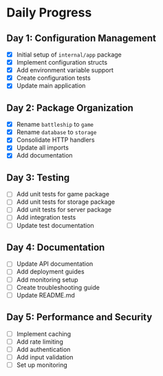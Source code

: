 # Daily Progress

## Day 1: Configuration Management
- [x] Initial setup of `internal/app` package
- [x] Implement configuration structs
- [x] Add environment variable support
- [x] Create configuration tests
- [x] Update main application

## Day 2: Package Organization
- [x] Rename `battleship` to `game`
- [x] Rename `database` to `storage`
- [x] Consolidate HTTP handlers
- [x] Update all imports
- [x] Add documentation

## Day 3: Testing
- [ ] Add unit tests for game package
- [ ] Add unit tests for storage package
- [ ] Add unit tests for server package
- [ ] Add integration tests
- [ ] Update test documentation

## Day 4: Documentation
- [ ] Update API documentation
- [ ] Add deployment guides
- [ ] Add monitoring setup
- [ ] Create troubleshooting guide
- [ ] Update README.md

## Day 5: Performance and Security
- [ ] Implement caching
- [ ] Add rate limiting
- [ ] Add authentication
- [ ] Add input validation
- [ ] Set up monitoring 